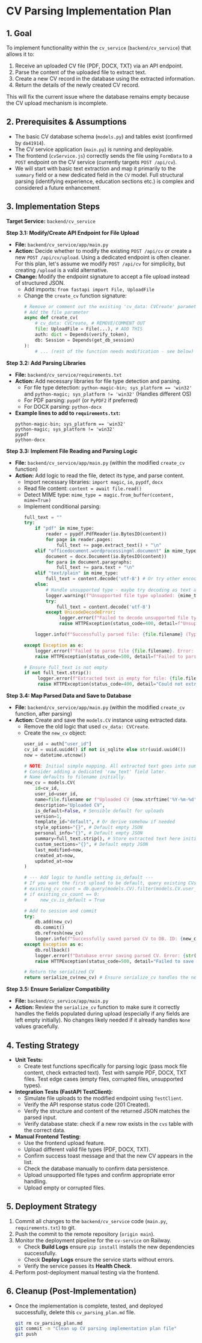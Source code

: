 # CV Parsing Implementation Plan

## 1. Goal

To implement functionality within the `cv_service` (`backend/cv_service`) that allows it to:
1. Receive an uploaded CV file (PDF, DOCX, TXT) via an API endpoint.
2. Parse the content of the uploaded file to extract text.
3. Create a new CV record in the database using the extracted information.
4. Return the details of the newly created CV record.

This will fix the current issue where the database remains empty because the CV upload mechanism is incomplete.

## 2. Prerequisites & Assumptions

*   The basic CV database schema (`models.py`) and tables exist (confirmed by `da41914`).
*   The CV service application (`main.py`) is running and deployable.
*   The frontend (`cvService.js`) correctly sends the file using `FormData` to a `POST` endpoint on the CV service (currently targets `POST /api/cv`).
*   We will start with basic text extraction and map it primarily to the `summary` field or a new dedicated field in the `CV` model. Full structural parsing (identifying experience, education sections etc.) is complex and considered a future enhancement.

## 3. Implementation Steps

**Target Service:** `backend/cv_service`

**Step 3.1: Modify/Create API Endpoint for File Upload**

*   **File:** `backend/cv_service/app/main.py`
*   **Action:** Decide whether to modify the existing `POST /api/cv` or create a new `POST /api/cv/upload`. Using a dedicated endpoint is often cleaner. For this plan, let's assume we modify `POST /api/cv` for simplicity, but creating `/upload` is a valid alternative.
*   **Change:** Modify the endpoint signature to accept a file upload instead of structured JSON.
    *   Add imports: `from fastapi import File, UploadFile`
    *   Change the `create_cv` function signature:
        ```python
        # Remove or comment out the existing 'cv_data: CVCreate' parameter
        # Add the file parameter
        async def create_cv(
            # cv_data: CVCreate, # REMOVE/COMMENT OUT
            file: UploadFile = File(...), # ADD THIS
            auth: dict = Depends(verify_token),
            db: Session = Depends(get_db_session)
        ):
            # ... (rest of the function needs modification - see below)
        ```

**Step 3.2: Add Parsing Libraries**

*   **File:** `backend/cv_service/requirements.txt`
*   **Action:** Add necessary libraries for file type detection and parsing.
    *   For file type detection: `python-magic-bin; sys_platform == 'win32'` and `python-magic; sys_platform != 'win32'` (Handles different OS)
    *   For PDF parsing: `pypdf` (or `PyPDF2` if preferred)
    *   For DOCX parsing: `python-docx`
*   **Example lines to add to `requirements.txt`:**
    ```
    python-magic-bin; sys_platform == 'win32'
    python-magic; sys_platform != 'win32'
    pypdf
    python-docx
    ```

**Step 3.3: Implement File Reading and Parsing Logic**

*   **File:** `backend/cv_service/app/main.py` (within the modified `create_cv` function)
*   **Action:** Add logic to read the file, detect its type, and parse content.
    *   Import necessary libraries: `import magic`, `io`, `pypdf`, `docx`
    *   Read file content: `content = await file.read()`
    *   Detect MIME type: `mime_type = magic.from_buffer(content, mime=True)`
    *   Implement conditional parsing:
        ```python
        full_text = ""
        try:
            if "pdf" in mime_type:
                reader = pypdf.PdfReader(io.BytesIO(content))
                for page in reader.pages:
                    full_text += page.extract_text() + "\n"
            elif "officedocument.wordprocessingml.document" in mime_type: # DOCX
                document = docx.Document(io.BytesIO(content))
                for para in document.paragraphs:
                    full_text += para.text + "\n"
            elif "text/plain" in mime_type:
                full_text = content.decode('utf-8') # Or try other encodings
            else:
                # Handle unsupported type - maybe try decoding as text as fallback?
                logger.warning(f"Unsupported file type uploaded: {mime_type}. Attempting text decode.")
                try:
                    full_text = content.decode('utf-8')
                except UnicodeDecodeError:
                     logger.error(f"Failed to decode unsupported file type as text.")
                     raise HTTPException(status_code=400, detail=f"Unsupported file type: {mime_type}")

            logger.info(f"Successfully parsed file: {file.filename} (Type: {mime_type})")

        except Exception as e:
            logger.error(f"Failed to parse file {file.filename}. Error: {str(e)}", exc_info=True)
            raise HTTPException(status_code=500, detail=f"Failed to parse file content: {str(e)}")

        # Ensure full_text is not empty
        if not full_text.strip():
             logger.error(f"Extracted text is empty for file: {file.filename}")
             raise HTTPException(status_code=400, detail="Could not extract text content from the file.")
        ```

**Step 3.4: Map Parsed Data and Save to Database**

*   **File:** `backend/cv_service/app/main.py` (within the modified `create_cv` function, after parsing)
*   **Action:** Create and save the `models.CV` instance using extracted data.
    *   Remove the old logic that used `cv_data: CVCreate`.
    *   Create the `new_cv` object:
        ```python
        user_id = auth["user_id"]
        cv_id = uuid.uuid4() if not is_sqlite else str(uuid.uuid4())
        now = datetime.utcnow()

        # NOTE: Initial simple mapping. All extracted text goes into summary.
        # Consider adding a dedicated 'raw_text' field later.
        # Name defaults to filename initially.
        new_cv = models.CV(
            id=cv_id,
            user_id=user_id,
            name=file.filename or f"Uploaded CV {now.strftime('%Y-%m-%d')}", # Use filename as default name
            description="Uploaded CV",
            is_default=False, # Sensible default for uploads
            version=1,
            template_id="default", # Or derive somehow if needed
            style_options="{}", # Default empty JSON
            personal_info="{}", # Default empty JSON
            summary=full_text.strip(), # Store extracted text here initially
            custom_sections="{}", # Default empty JSON
            last_modified=now,
            created_at=now,
            updated_at=now
        )

        # --- Add logic to handle setting is_default ---
        # If you want the first upload to be default, query existing CVs.
        # existing_cv_count = db.query(models.CV).filter(models.CV.user_id == user_id).count()
        # if existing_cv_count == 0:
        #     new_cv.is_default = True

        # Add to session and commit
        try:
            db.add(new_cv)
            db.commit()
            db.refresh(new_cv)
            logger.info(f"Successfully saved parsed CV to DB. ID: {new_cv.id}")
        except Exception as e:
            db.rollback()
            logger.error(f"Database error saving parsed CV. Error: {str(e)}", exc_info=True)
            raise HTTPException(status_code=500, detail="Failed to save CV to database.")

        # Return the serialized CV
        return serialize_cv(new_cv) # Ensure serialize_cv handles the new structure
        ```

**Step 3.5: Ensure Serializer Compatibility**

*   **File:** `backend/cv_service/app/main.py`
*   **Action:** Review the `serialize_cv` function to make sure it correctly handles the fields populated during upload (especially if any fields are left empty initially). No changes likely needed if it already handles `None` values gracefully.

## 4. Testing Strategy

*   **Unit Tests:**
    *   Create test functions specifically for parsing logic (pass mock file content, check extracted text). Test with sample PDF, DOCX, TXT files. Test edge cases (empty files, corrupted files, unsupported types).
*   **Integration Tests (FastAPI TestClient):**
    *   Simulate file uploads to the modified endpoint using `TestClient`.
    *   Verify the API response status code (201 Created).
    *   Verify the structure and content of the returned JSON matches the parsed input.
    *   Verify database state: check if a new row exists in the `cvs` table with the correct data.
*   **Manual Frontend Testing:**
    *   Use the frontend upload feature.
    *   Upload different valid file types (PDF, DOCX, TXT).
    *   Confirm success toast message and that the new CV appears in the list.
    *   Check the database manually to confirm data persistence.
    *   Upload unsupported file types and confirm appropriate error handling.
    *   Upload empty or corrupted files.

## 5. Deployment Strategy

1.  Commit all changes to the `backend/cv_service` code (`main.py`, `requirements.txt`) to git.
2.  Push the commit to the remote repository (`origin main`).
3.  Monitor the deployment pipeline for the `cv-service` on Railway.
    *   Check **Build Logs** ensure `pip install` installs the new dependencies successfully.
    *   Check **Deploy Logs** ensure the service starts without errors.
    *   Verify the service passes its **Health Check**.
4.  Perform post-deployment manual testing via the frontend.

## 6. Cleanup (Post-Implementation)

*   Once the implementation is complete, tested, and deployed successfully, delete this `cv_parsing_plan.md` file.
    ```bash
    git rm cv_parsing_plan.md
    git commit -m "Clean up CV parsing implementation plan file"
    git push
    ``` 